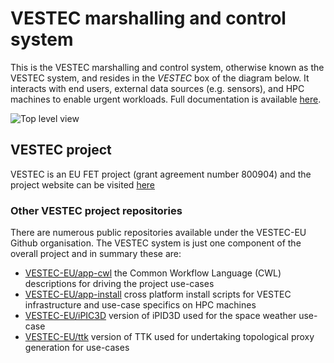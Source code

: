 # VESTEC marshalling and control system

This is the VESTEC marshalling and control system, otherwise known as the VESTEC system, and resides in the _VESTEC_ box of the diagram below. It interacts with end users, external data sources (e.g. sensors), and HPC machines to enable urgent workloads. Full documentation is available [here](https://github.com/VESTEC-EU/vestec-system/blob/main/Docs/README.md). 

![Top level view](https://raw.githubusercontent.com/VESTEC-EU/vestec-system/main/Docs/images/vestec_toplevel.png)

## VESTEC project

VESTEC is an EU FET project (grant agreement number 800904) and the project website can be visited [here](https://vestec-project.eu/)

### Other VESTEC project repositories

There are numerous public repositories available under the VESTEC-EU Github organisation. The VESTEC system is just one component of the overall project and in summary these are:

* [VESTEC-EU/app-cwl](https://github.com/VESTEC-EU/app-cwl) the Common Workflow Language (CWL) descriptions for driving the project use-cases
* [VESTEC-EU/app-install](https://github.com/VESTEC-EU/app-install) cross platform install scripts for VESTEC infrastructure and use-case specifics on HPC machines
* [VESTEC-EU/iPIC3D](https://github.com/VESTEC-EU/iPIC3D) version of iPID3D used for the space weather use-case
* [VESTEC-EU/ttk](https://github.com/VESTEC-EU/ttk) version of TTK used for undertaking topological proxy generation for use-cases
